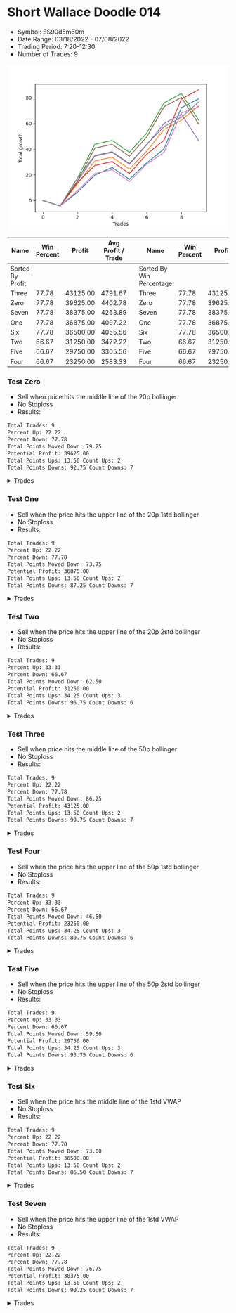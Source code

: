 # Short Wallace Doodle 014 
- Symbol: ES90d5m60m
- Date Range: 03/18/2022 - 07/08/2022
- Trading Period: 7:20-12:30
- Number of Trades: 9

![Plot](ShortWallace_014ES90d5m60m.png)

| Name | Win Percent | Profit | Avg Profit / Trade |     | Name | Win Percent | Profit | Avg Profit / Trade |
| ---- | ----------- | ------ | ------------------ | --- | ---- | ----------- | ------ | ------------------ |
| Sorted By <br> Profit | | | | | Sorted By <br> Win Percentage ||||
| Three | 77.78 | 43125.00 | 4791.67 |     | Three | 77.78 | 43125.00 | 4791.67 |
| Zero | 77.78 | 39625.00 | 4402.78 |     | Zero | 77.78 | 39625.00 | 4402.78 |
| Seven | 77.78 | 38375.00 | 4263.89 |     | Seven | 77.78 | 38375.00 | 4263.89 |
| One | 77.78 | 36875.00 | 4097.22 |     | One | 77.78 | 36875.00 | 4097.22 |
| Six | 77.78 | 36500.00 | 4055.56 |     | Six | 77.78 | 36500.00 | 4055.56 |
| Two | 66.67 | 31250.00 | 3472.22 |     | Two | 66.67 | 31250.00 | 3472.22 |
| Five | 66.67 | 29750.00 | 3305.56 |     | Five | 66.67 | 29750.00 | 3305.56 |
| Four | 66.67 | 23250.00 | 2583.33 |     | Four | 66.67 | 23250.00 | 2583.33 |

### Test Zero
* Sell when price hits the middle line of the 20p bollinger
* No Stoploss
* Results:
```
Total Trades: 9
Percent Up: 22.22
Percent Down: 77.78
Total Points Moved Down: 79.25
Potential Profit: 39625.00
Total Points Ups: 13.50 Count Ups: 2
Total Points Downs: 92.75 Count Downs: 7
```

<details><summary>Trades</summary>

<code>In: 2022-03-28 12:00:00		Out: 2022-03-28 12:46:00		Total Position Time: 46:00		Total Move Down: -4.25		Total to Date: -4.25</code> <br />
<code>In: 2022-04-01 11:35:00		Out: 2022-04-01 12:11:25		Total Position Time: 36:25		Total Move Down: 10.75		Total to Date: 6.50</code> <br />
<code>In: 2022-04-06 10:50:00		Out: 2022-04-06 11:00:10		Total Position Time: 10:10		Total Move Down: 13.25		Total to Date: 19.75</code> <br />
<code>In: 2022-05-04 09:40:00		Out: 2022-05-04 10:37:25		Total Position Time: 57:25		Total Move Down: 6.00		Total to Date: 25.75</code> <br />
<code>In: 2022-05-25 11:35:00		Out: 2022-05-25 12:35:55		Total Position Time: 60:55		Total Move Down: -9.25		Total to Date: 16.50</code> <br />
<code>In: 2022-06-10 12:00:00		Out: 2022-06-10 12:05:20		Total Position Time: 05:20		Total Move Down: 12.75		Total to Date: 29.25</code> <br />
<code>In: 2022-06-15 11:00:00		Out: 2022-06-15 11:01:15		Total Position Time: 01:15		Total Move Down: 11.00		Total to Date: 40.25</code> <br />
<code>In: 2022-06-15 11:50:00		Out: 2022-06-15 11:58:05		Total Position Time: 08:05		Total Move Down: 32.00		Total to Date: 72.25</code> <br />
<code>In: 2022-07-06 11:00:00		Out: 2022-07-06 11:02:25		Total Position Time: 02:25		Total Move Down: 7.00		Total to Date: 79.25</code> <br />


</details>

### Test One
* Sell when the price hits the upper line of the 20p 1std bollinger
* No Stoploss
* Results:
```
Total Trades: 9
Percent Up: 22.22
Percent Down: 77.78
Total Points Moved Down: 73.75
Potential Profit: 36875.00
Total Points Ups: 13.50 Count Ups: 2
Total Points Downs: 87.25 Count Downs: 7
```

<details><summary>Trades</summary>

<code>In: 2022-03-28 12:00:00		Out: 2022-03-28 12:46:00		Total Position Time: 46:00		Total Move Down: -4.25		Total to Date: -4.25</code> <br />
<code>In: 2022-04-01 11:35:00		Out: 2022-04-01 12:20:00		Total Position Time: 45:00		Total Move Down: 17.25		Total to Date: 13.00</code> <br />
<code>In: 2022-04-06 10:50:00		Out: 2022-04-06 11:09:45		Total Position Time: 19:45		Total Move Down: 17.75		Total to Date: 30.75</code> <br />
<code>In: 2022-05-04 09:40:00		Out: 2022-05-04 10:40:55		Total Position Time: 60:55		Total Move Down: 3.00		Total to Date: 33.75</code> <br />
<code>In: 2022-05-25 11:35:00		Out: 2022-05-25 12:35:55		Total Position Time: 60:55		Total Move Down: -9.25		Total to Date: 24.50</code> <br />
<code>In: 2022-06-10 12:00:00		Out: 2022-06-10 12:45:40		Total Position Time: 45:40		Total Move Down: 14.00		Total to Date: 38.50</code> <br />
<code>In: 2022-06-15 11:00:00		Out: 2022-06-15 11:01:25		Total Position Time: 01:25		Total Move Down: 16.75		Total to Date: 55.25</code> <br />
<code>In: 2022-06-15 11:50:00		Out: 2022-06-15 12:46:00		Total Position Time: 56:00		Total Move Down: 7.25		Total to Date: 62.50</code> <br />
<code>In: 2022-07-06 11:00:00		Out: 2022-07-06 11:12:15		Total Position Time: 12:15		Total Move Down: 11.25		Total to Date: 73.75</code> <br />


</details>

### Test Two
* Sell when the price hits the upper line of the 20p 2std bollinger
* No Stoploss
* Results:
```
Total Trades: 9
Percent Up: 33.33
Percent Down: 66.67
Total Points Moved Down: 62.50
Potential Profit: 31250.00
Total Points Ups: 34.25 Count Ups: 3
Total Points Downs: 96.75 Count Downs: 6
```

<details><summary>Trades</summary>

<code>In: 2022-03-28 12:00:00		Out: 2022-03-28 12:46:00		Total Position Time: 46:00		Total Move Down: -4.25		Total to Date: -4.25</code> <br />
<code>In: 2022-04-01 11:35:00		Out: 2022-04-01 12:33:30		Total Position Time: 58:30		Total Move Down: 21.75		Total to Date: 17.50</code> <br />
<code>In: 2022-04-06 10:50:00		Out: 2022-04-06 11:15:15		Total Position Time: 25:15		Total Move Down: 26.25		Total to Date: 43.75</code> <br />
<code>In: 2022-05-04 09:40:00		Out: 2022-05-04 10:40:55		Total Position Time: 60:55		Total Move Down: 3.00		Total to Date: 46.75</code> <br />
<code>In: 2022-05-25 11:35:00		Out: 2022-05-25 12:35:55		Total Position Time: 60:55		Total Move Down: -9.25		Total to Date: 37.50</code> <br />
<code>In: 2022-06-10 12:00:00		Out: 2022-06-10 12:46:00		Total Position Time: 46:00		Total Move Down: 15.00		Total to Date: 52.50</code> <br />
<code>In: 2022-06-15 11:00:00		Out: 2022-06-15 11:01:40		Total Position Time: 01:40		Total Move Down: 23.50		Total to Date: 76.00</code> <br />
<code>In: 2022-06-15 11:50:00		Out: 2022-06-15 12:46:00		Total Position Time: 56:00		Total Move Down: 7.25		Total to Date: 83.25</code> <br />
<code>In: 2022-07-06 11:00:00		Out: 2022-07-06 12:00:55		Total Position Time: 60:55		Total Move Down: -20.75		Total to Date: 62.50</code> <br />


</details>

### Test Three
* Sell when price hits the middle line of the 50p bollinger
* No Stoploss
* Results:
```
Total Trades: 9
Percent Up: 22.22
Percent Down: 77.78
Total Points Moved Down: 86.25
Potential Profit: 43125.00
Total Points Ups: 13.50 Count Ups: 2
Total Points Downs: 99.75 Count Downs: 7
```

<details><summary>Trades</summary>

<code>In: 2022-03-28 12:00:00		Out: 2022-03-28 12:46:00		Total Position Time: 46:00		Total Move Down: -4.25		Total to Date: -4.25</code> <br />
<code>In: 2022-04-01 11:35:00		Out: 2022-04-01 12:20:05		Total Position Time: 45:05		Total Move Down: 18.25		Total to Date: 14.00</code> <br />
<code>In: 2022-04-06 10:50:00		Out: 2022-04-06 11:08:35		Total Position Time: 18:35		Total Move Down: 13.25		Total to Date: 27.25</code> <br />
<code>In: 2022-05-04 09:40:00		Out: 2022-05-04 10:40:55		Total Position Time: 60:55		Total Move Down: 3.00		Total to Date: 30.25</code> <br />
<code>In: 2022-05-25 11:35:00		Out: 2022-05-25 12:35:55		Total Position Time: 60:55		Total Move Down: -9.25		Total to Date: 21.00</code> <br />
<code>In: 2022-06-10 12:00:00		Out: 2022-06-10 12:46:00		Total Position Time: 46:00		Total Move Down: 15.00		Total to Date: 36.00</code> <br />
<code>In: 2022-06-15 11:00:00		Out: 2022-06-15 11:01:15		Total Position Time: 01:15		Total Move Down: 11.00		Total to Date: 47.00</code> <br />
<code>In: 2022-06-15 11:50:00		Out: 2022-06-15 11:58:05		Total Position Time: 08:05		Total Move Down: 32.00		Total to Date: 79.00</code> <br />
<code>In: 2022-07-06 11:00:00		Out: 2022-07-06 11:11:50		Total Position Time: 11:50		Total Move Down: 7.25		Total to Date: 86.25</code> <br />


</details>

### Test Four
* Sell when the price hits the upper line of the 50p 1std bollinger
* No Stoploss
* Results:
```
Total Trades: 9
Percent Up: 33.33
Percent Down: 66.67
Total Points Moved Down: 46.50
Potential Profit: 23250.00
Total Points Ups: 34.25 Count Ups: 3
Total Points Downs: 80.75 Count Downs: 6
```

<details><summary>Trades</summary>

<code>In: 2022-03-28 12:00:00		Out: 2022-03-28 12:46:00		Total Position Time: 46:00		Total Move Down: -4.25		Total to Date: -4.25</code> <br />
<code>In: 2022-04-01 11:35:00		Out: 2022-04-01 12:35:55		Total Position Time: 60:55		Total Move Down: 19.50		Total to Date: 15.25</code> <br />
<code>In: 2022-04-06 10:50:00		Out: 2022-04-06 11:11:20		Total Position Time: 21:20		Total Move Down: 19.25		Total to Date: 34.50</code> <br />
<code>In: 2022-05-04 09:40:00		Out: 2022-05-04 10:40:55		Total Position Time: 60:55		Total Move Down: 3.00		Total to Date: 37.50</code> <br />
<code>In: 2022-05-25 11:35:00		Out: 2022-05-25 12:35:55		Total Position Time: 60:55		Total Move Down: -9.25		Total to Date: 28.25</code> <br />
<code>In: 2022-06-10 12:00:00		Out: 2022-06-10 12:46:00		Total Position Time: 46:00		Total Move Down: 15.00		Total to Date: 43.25</code> <br />
<code>In: 2022-06-15 11:00:00		Out: 2022-06-15 11:01:25		Total Position Time: 01:25		Total Move Down: 16.75		Total to Date: 60.00</code> <br />
<code>In: 2022-06-15 11:50:00		Out: 2022-06-15 12:46:00		Total Position Time: 56:00		Total Move Down: 7.25		Total to Date: 67.25</code> <br />
<code>In: 2022-07-06 11:00:00		Out: 2022-07-06 12:00:55		Total Position Time: 60:55		Total Move Down: -20.75		Total to Date: 46.50</code> <br />


</details>

### Test Five
* Sell when the price hits the upper line of the 50p 2std bollinger
* No Stoploss
* Results:
```
Total Trades: 9
Percent Up: 33.33
Percent Down: 66.67
Total Points Moved Down: 59.50
Potential Profit: 29750.00
Total Points Ups: 34.25 Count Ups: 3
Total Points Downs: 93.75 Count Downs: 6
```

<details><summary>Trades</summary>

<code>In: 2022-03-28 12:00:00		Out: 2022-03-28 12:46:00		Total Position Time: 46:00		Total Move Down: -4.25		Total to Date: -4.25</code> <br />
<code>In: 2022-04-01 11:35:00		Out: 2022-04-01 12:35:55		Total Position Time: 60:55		Total Move Down: 19.50		Total to Date: 15.25</code> <br />
<code>In: 2022-04-06 10:50:00		Out: 2022-04-06 11:15:05		Total Position Time: 25:05		Total Move Down: 25.50		Total to Date: 40.75</code> <br />
<code>In: 2022-05-04 09:40:00		Out: 2022-05-04 10:40:55		Total Position Time: 60:55		Total Move Down: 3.00		Total to Date: 43.75</code> <br />
<code>In: 2022-05-25 11:35:00		Out: 2022-05-25 12:35:55		Total Position Time: 60:55		Total Move Down: -9.25		Total to Date: 34.50</code> <br />
<code>In: 2022-06-10 12:00:00		Out: 2022-06-10 12:46:00		Total Position Time: 46:00		Total Move Down: 15.00		Total to Date: 49.50</code> <br />
<code>In: 2022-06-15 11:00:00		Out: 2022-06-15 11:01:40		Total Position Time: 01:40		Total Move Down: 23.50		Total to Date: 73.00</code> <br />
<code>In: 2022-06-15 11:50:00		Out: 2022-06-15 12:46:00		Total Position Time: 56:00		Total Move Down: 7.25		Total to Date: 80.25</code> <br />
<code>In: 2022-07-06 11:00:00		Out: 2022-07-06 12:00:55		Total Position Time: 60:55		Total Move Down: -20.75		Total to Date: 59.50</code> <br />


</details>

### Test Six
* Sell when the price hits the middle line of the 1std VWAP
* No Stoploss
* Results:
```
Total Trades: 9
Percent Up: 22.22
Percent Down: 77.78
Total Points Moved Down: 73.00
Potential Profit: 36500.00
Total Points Ups: 13.50 Count Ups: 2
Total Points Downs: 86.50 Count Downs: 7
```

<details><summary>Trades</summary>

<code>In: 2022-03-28 12:00:00		Out: 2022-03-28 12:46:00		Total Position Time: 46:00		Total Move Down: -4.25		Total to Date: -4.25</code> <br />
<code>In: 2022-04-01 11:35:00		Out: 2022-04-01 12:12:50		Total Position Time: 37:50		Total Move Down: 12.00		Total to Date: 7.75</code> <br />
<code>In: 2022-04-06 10:50:00		Out: 2022-04-06 11:00:10		Total Position Time: 10:10		Total Move Down: 13.25		Total to Date: 21.00</code> <br />
<code>In: 2022-05-04 09:40:00		Out: 2022-05-04 10:40:55		Total Position Time: 60:55		Total Move Down: 3.00		Total to Date: 24.00</code> <br />
<code>In: 2022-05-25 11:35:00		Out: 2022-05-25 12:35:55		Total Position Time: 60:55		Total Move Down: -9.25		Total to Date: 14.75</code> <br />
<code>In: 2022-06-10 12:00:00		Out: 2022-06-10 12:05:35		Total Position Time: 05:35		Total Move Down: 13.50		Total to Date: 28.25</code> <br />
<code>In: 2022-06-15 11:00:00		Out: 2022-06-15 11:01:10		Total Position Time: 01:10		Total Move Down: 9.25		Total to Date: 37.50</code> <br />
<code>In: 2022-06-15 11:50:00		Out: 2022-06-15 11:57:55		Total Position Time: 07:55		Total Move Down: 30.75		Total to Date: 68.25</code> <br />
<code>In: 2022-07-06 11:00:00		Out: 2022-07-06 11:01:15		Total Position Time: 01:15		Total Move Down: 4.75		Total to Date: 73.00</code> <br />


</details>

### Test Seven
* Sell when the price hits the upper line of the 1std VWAP
* No Stoploss
* Results:
```
Total Trades: 9
Percent Up: 22.22
Percent Down: 77.78
Total Points Moved Down: 76.75
Potential Profit: 38375.00
Total Points Ups: 13.50 Count Ups: 2
Total Points Downs: 90.25 Count Downs: 7
```

<details><summary>Trades</summary>

<code>In: 2022-03-28 12:00:00		Out: 2022-03-28 12:46:00		Total Position Time: 46:00		Total Move Down: -4.25		Total to Date: -4.25</code> <br />
<code>In: 2022-04-01 11:35:00		Out: 2022-04-01 12:33:30		Total Position Time: 58:30		Total Move Down: 21.75		Total to Date: 17.50</code> <br />
<code>In: 2022-04-06 10:50:00		Out: 2022-04-06 11:09:40		Total Position Time: 19:40		Total Move Down: 17.50		Total to Date: 35.00</code> <br />
<code>In: 2022-05-04 09:40:00		Out: 2022-05-04 10:40:55		Total Position Time: 60:55		Total Move Down: 3.00		Total to Date: 38.00</code> <br />
<code>In: 2022-05-25 11:35:00		Out: 2022-05-25 12:35:55		Total Position Time: 60:55		Total Move Down: -9.25		Total to Date: 28.75</code> <br />
<code>In: 2022-06-10 12:00:00		Out: 2022-06-10 12:46:00		Total Position Time: 46:00		Total Move Down: 15.00		Total to Date: 43.75</code> <br />
<code>In: 2022-06-15 11:00:00		Out: 2022-06-15 11:01:20		Total Position Time: 01:20		Total Move Down: 13.75		Total to Date: 57.50</code> <br />
<code>In: 2022-06-15 11:50:00		Out: 2022-06-15 12:46:00		Total Position Time: 56:00		Total Move Down: 7.25		Total to Date: 64.75</code> <br />
<code>In: 2022-07-06 11:00:00		Out: 2022-07-06 11:12:25		Total Position Time: 12:25		Total Move Down: 12.00		Total to Date: 76.75</code> <br />


</details>